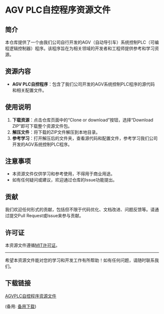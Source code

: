 # AGV PLC自控程序资源文件

## 简介
本仓库提供了一个由我们公司自行开发的AGV（自动导引车）系统控制PLC（可编程逻辑控制器）程序。该程序旨在为相关领域的开发者和工程师提供参考和学习资源。

## 资源内容
- **AGV PLC自控程序**：包含了我们公司开发的AGV系统控制PLC程序的源代码和相关配置文件。

## 使用说明
1. **下载资源**：点击仓库页面中的“Clone or download”按钮，选择“Download ZIP”即可下载整个资源文件包。
2. **解压文件**：将下载的ZIP文件解压到本地目录。
3. **参考学习**：打开解压后的文件夹，查看源代码和配置文件，参考学习我们公司开发的AGV系统控制PLC程序。

## 注意事项
- 本资源文件仅供学习和参考使用，不得用于商业用途。
- 如有任何疑问或建议，欢迎通过仓库的Issue功能提出。

## 贡献
我们欢迎任何形式的贡献，包括但不限于代码优化、文档改进、问题反馈等。请通过提交Pull Request或Issue来参与贡献。

## 许可证
本资源文件遵循[MIT许可证](LICENSE)。

---

希望本资源文件能对您的学习和开发工作有所帮助！如有任何问题，请随时联系我们。

## 下载链接
[AGVPLC自控程序资源文件](https://pan.quark.cn/s/945486d16abf) 

(备用: [备用下载](https://pan.baidu.com/s/1HpXMM-XcxL3Gg5cgOACmzw?pwd=1234))
